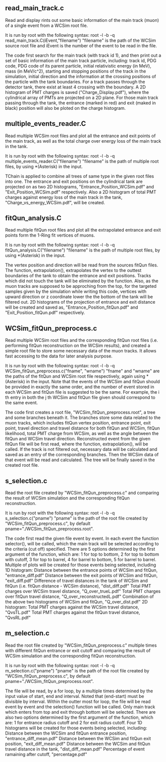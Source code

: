 ## read_main_track.c

Read and display rints out some basic information of the main track (muon) of a single event from a WCSim root file.

It is run by root with the following syntax: root -l -b -q read_main_track.C\(iEvent,\"filename\"\)
"filename" is the path of the WCSim source root file and iEvent is the number of the event to be read in the file.

The code first search for the main track (with track id 1), and then print out a set of basic information of the main track particle, including: track id, PDG code, PDG code of its parent particle, initial relativistic energy (in MeV), mass (in MeV/c^2), starting and stopping positions of the track in the simulation, initial direction and the information at the crossing positions of the particle with the tank boundaries. For a track passes through the detector tank, there exist at least 4 crossing with the boundary.
A 2D histogram of PMT charges is saved ("Charge_Display.pdf"), where the cylindrical array of PMTs are projected on a 2D plane. For those main track passing through the tank, the entrance (marked in red) and exit (maked in black) position will also be ploted on the charge histogram.

## multiple_events_reader.C

Read multiple WCSim root files and plot all the entrance and exit points of the main track, as well as the total charge over energy loss of the main track in the tank. 

It is run by root with the following syntax: root -l -b -q multiple_events_reader.C\(\"filename\"\)
"filename" is the path of multiple root files, by using *(Asterisk) in the input.

TChain is applied to combine all trees of same type in the given root files into one. The entrance and exit positions on the cylindrical tank are projected on as two 2D histograms, "Entrance_Position_WCSim.pdf" and "Exit_Position_WCSim.pdf" respectively. Also a 2D histogram of total PMT charges against energy loss of the main track in the tank, "Charge_vs_energy_WCSim.pdf", will be created.

## fitQun_analysis.C

Read multiple fitQun root files and plot all the extrapolated entrance and exit points form the 1-Ring fit vertices of muons.

It is run by root with the following syntax: root -l -b -q fitQun_analysis.C\(\"filename\"\)
"filename" is the path of multiple root files, by using *(Asterisk) in the input.

The vertex position and direction will be read from the sources fitQun files. The function, extrapolation(), extrapolates the vertex to the outtest boundaries of the tank to obtain the entrance and exit positions. Tracks which did not touch the tank will be eliminated by the function. Also, as the muon tracks are supposed to be approching from the top, for the targeted samples given by the simulation while writing this code, vertices with upward direction or z coordinate lower the the bottom of the tank will be filtered out. 2D histograms of the projection of entrance and exit distance will be created and saved as, "Entrance_Position_fitQun.pdf" and "Exit_Position_fitQun.pdf" respectively.

## WCSim_fitQun_preprocess.c
Read multiple WCSim root files and the corresponding fitQun root files (i.e. performing fitQun reconstruction on the WCSim results), and created a simple root file to store some necessary data of the muon tracks. It allows fast accessing to the data for later analysis purpose.

It is run by root with the following syntax: root -l -b -q WCSim_fitQun_preprocess.c\(\"fname\", \"wname\"\)
"fname" and "wname" are the paths of the fitQun and WCSim root file respectively, again using *(Asterisk) in the input. Note that the events of the WCSim and fitQun should be provided in exactly the same order, and the number of event stored in each WCSim and fitQun file is suggested to be the same. For example, the i th entry in both the j th WCSim and fitQun file given should correspond to the same event.

The code first creates a root file, "WCSim_fitQun_preprocess.root", a tree and some branches beneath it. The branches store some data related to the muon tracks, which includes fitQun vertex position, entrance point, exit point, travel direction and travel distance for both fitQun and WCSim, fitQun likelihood, total PMT charge from WCSim, as well as the angle between the fitQun and WCSim travel direction. Reconstructed event from the given fitQun file will be first read, where the function, extrapolation(), will be called. If the track is not filtered out, necessary data will be calculated and saved as an entry of the corresponding branches. Then the WCSim data of that event will be read and calculated. The tree will be finally saved in the created root file.

## s_selection.c
Read the root file created by "WCSim_fitQun_preprocess.c" and comparing the result of WCSim simulation and the corresponding fitQun reconstruction.

It is run by root with the following syntax: root -l -b -q s_selection.c\(\"pname\"\)
"pname" is the path of the root file created by "WCSim_fitQun_preprocess.c", by default pname="./WCSim_fitQun_preprocess.root".

The code first read the given file event by event. In each event the function selector(), will be called, which the main track will be selected according to the criteria (cut off) specified. There are 5 options determined by the first argument of the function, which are: 1 for top to bottom, 2 for top to bottom with cutoff, 3 for top to barrel, 4 for barrel to bottom, 5 for barrel to barrel. Multiple of plots will be created for those events being selected, including
1D histogram: 
    Distance between the entrance points of WCSim and fitQun, "entrance_diff.pdf"
    Distance between the exit points of WCSim and fitQun, "exit_diff.pdf"
    Difference of travel distances in the tank of WCSim and fitQun (i.e. fitQun distance - WCSim distance), "dist_diff.pdf"
    Total PMT charges over WCSim travel distance, "Q_over_trueL.pdf"
    Total PMT charges over fitQun travel distance, "Q_over_reconstructedL.pdf"
    Combination of the above two histograms of WCSim and fitQun, "Q_over_dist.pdf"
2D histogram:
    Total PMT charges against the WCSim travel distance, "QvsTL.pdf"
    Total PMT charges against the fitQun travel distance, "QvsRL.pdf"

## m_selection.c
Read the root file created by "WCSim_fitQun_preprocess.c" multiple times with different fitQun entrance or exit cutoff and comparing the result of WCSim simulation and the corresponding fitQun reconstruction.

It is run by root with the following syntax: root -l -b -q m_selection.c\(\"pname\"\)
"pname" is the path of the root file created by "WCSim_fitQun_preprocess.c", by default pname="./WCSim_fitQun_preprocess.root".

The file will be read, by a for loop, by a multiple times determined by the input value of start, end and interval. Noted that (end-start) must be divisible by interval. Within the outter most for loop, the file will be read event by event and the selection() function will be called. Only main track which enters from top and exit through bottom will be selected. There are also two options determined by the first argument of the function, which are: 1 for entrance radius cutoff and 2 for exit radius cutoff. Four 1D histograms will be created for those events being selected, including:
    Distance between the WCSim and fitQun entrance position, "entrance_diff_mean.pdf"
    Distance between the WCSim and fitQun exit position, "exit_diff_mean.pdf"
    Distance between the WCSim and fitQun travel distance in the tank, "dist_diff_mean.pdf"
    Percentage of event ramaining after cutoff, "percentage.pdf"

